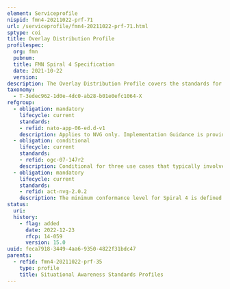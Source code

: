 ```yaml
---
element: Serviceprofile
nispid: fmn4-20211022-prf-71
url: /serviceprofile/fmn4-20211022-prf-71.html
sptype: coi
title: Overlay Distribution Profile
profilespec:
  org: fmn
  pubnum: 
  title: FMN Spiral 4 Specification
  date: 2021-10-22
  version: 
description: The Overlay Distribution Profile covers the standards for overlays and (military) symbology that identify locations on the surface of the planet. These overlays are employed when disseminating recognized domain or functional pictures and related picture elements between different communities of interest in a federated mission network environment, as well as sharing with partners operating outside of the Operational Network.
taxonomy:
  - T-3edec962-1d0e-4dc0-ab28-b01e0efc1064-X
refgroup:
  - obligation: mandatory
    lifecycle: current
    standards: 
    - refid: nato-app-06-ed.d-v1
    description: Applies to NVG only. Implementation Guidance is provided inNVG 2.0 APP-6D Bindings
  - obligation: conditional
    lifecycle: current
    standards: 
    - refid: ogc-07-147r2
    description: Conditional for three use cases that typically involve cross-domain information exchange  sharing overlays outside of the Mission Network or,sharing overlays to exchange information in the form of Cross-security domain exchange. If an Affiliate has the requirement to share (export/import) with external (non-MN) organisations, then it is to support exchange via KMLexchanging of targeting and JISR products that are prepared on national networks. This particular COI have articulated a requirement to use KML for “Named Area of Interest”. In terms of conditionality, this use is to be defined by that COI. When exporting KML files that reference external resources, KML Zipped (KMZ) must be used and all relevant referenced external resources must be included in the KMZ structure as relative references. The references to these files can be found in the href attribute (or sometimes, the '"`UNIQ--nowiki-00008B5E-QINU`"' element) of several KML elements. To enable cross domain exchange and long-term preservation relative references must be used for those resources that are included in the KMZ structure. As many Earth Viewers only work with legacy PKZIP 2.x format for KMZ, .zip folders shall be created in accordance withhttps //www.pkware.com/documents/APPNOTE/APPNOTE-2.0.txt.
  - obligation: mandatory
    lifecycle: current
    standards: 
    - refid: act-nvg-2.0.2
    description: The minimum conformance level for Spiral 4 is defined as conformant with type B3R - as per the NVG 2.0.2 Specification summarized as  File-based and NVG Request/Response Protocol, all symbolized content, with timing information and operationally relevant extended data.
status:
  uri: 
  history: 
    - flag: added
      date: 2022-12-23
      rfcp: 14-059
      version: 15.0
uuid: feca7918-3449-4aa6-9350-4822f31bdc47
parents:
  - refid: fmn4-20211022-prf-35
    type: profile
    title: Situational Awareness Standards Profiles
---
```

